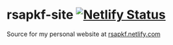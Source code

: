 # rsapkf-site [![Netlify Status](https://api.netlify.com/api/v1/badges/30873518-c1f3-4f3c-9de1-77f6d5c878cb/deploy-status)](https://app.netlify.com/sites/rsapkf/deploys)

Source for my personal website at [rsapkf.netlify.com](https://rsapkf.netlify.com/)
